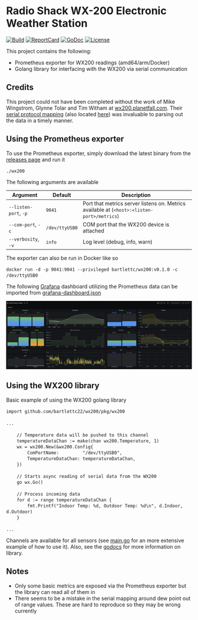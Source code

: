 # Radio Shack WX-200 Electronic Weather Station
[![Build][Build-Status-Image]][Build-Status-Url] [![ReportCard][reportcard-image]][reportcard-url] [![GoDoc][godoc-image]][godoc-url] [![License][license-image]][license-url]

This project contains the following:
* Prometheus exporter for WX200 readings (amd64/arm/Docker)
* Golang library for interfacing with the WX200 via serial communication


## Credits
This project could not have been completed without the work of Mike Wingstrom, Glynne Tolar and Tim Witham at [wx200.planetfall.com](http://wx200.planetfall.com/).  Their [serial protocol mapping](http://wx200.planetfall.com/wx200.txt) (also located [here](docs/wx200_serial_protocol.txt)) was invaluable to parsing out the data in a timely manner.

## Using the Prometheus exporter
To use the Prometheus exporter, simply download the latest binary from the [releases page](https://github.com/bartlettc22/wx200/releases/latest) and run it
```
./wx200
```

The following arguments are available

|Argument|Default|Description|
|-|-|-|
|`--listen-port`, `-p`|`9041`|Port that metrics server listens on. Metrics available at (`<host>:<listen-port>/metrics`)|
|`--com-port`, `-c`|`/dev/ttyUSB0`|COM port that the WX200 device is attached|
|`--verbosity`, `-v`|`info`|Log level (debug, info, warn)|

The exporter can also be run in Docker like so
```
docker run -d -p 9041:9041 --privileged bartlettc/wx200:v0.1.0 -c /dev/ttyUSB0
```

The following [Grafana](https://grafana.com/) dashboard utilizing the Prometheus data can be imported from [grafana-dashboard.json](grafana-dashboard.json)

![WX200 Grafana Dashboard](grafana-dashboard.png)

## Using the WX200 library
Basic example of using the WX200 golang library

```
import github.com/bartlettc22/wx200/pkg/wx200

...

    // Temperature data will be pushed to this channel
    temperatureDataChan := make(chan wx200.Temperature, 1)
    wx = wx200.New(&wx200.Config{
        ComPortName:         "/dev/ttyUSB0",
        TemperatureDataChan: temperatureDataChan,
    })

    // Starts async reading of serial data from the WX200
    go wx.Go()

    // Process incoming data
    for d := range temperatureDataChan {
        fmt.Printf("Indoor Temp: %d, Outdoor Temp: %d\n", d.Indoor, d.Outdoor)
    }

...
```

Channels are available for all sensors (see [main.go](main.go) for an more extensive example of how to use it).  Also, see the [godocs](https://godoc.org/github.com/bartlettc22/wx200/pkg/wx200) for more information on library.

## Notes
* Only some basic metrics are exposed via the Prometheus exporter but the library can read all of them in
* There seems to be a mistake in the serial mapping around dew point out of range values.  These are hard to reproduce so they may be wrong currently

[Build-Status-Url]: https://travis-ci.org/bartlettc22/wx200
[Build-Status-Image]: https://travis-ci.org/bartlettc22/wx200.svg?branch=master
[reportcard-url]: https://goreportcard.com/report/github.com/bartlettc22/wx200
[reportcard-image]: https://goreportcard.com/badge/github.com/bartlettc22/wx200
[godoc-url]: https://godoc.org/github.com/bartlettc22/wx200/pkg/wx200
[godoc-image]: https://godoc.org/github.com/bartlettc22/wx200pkg/wx200?status.svg
[license-url]: http://opensource.org/licenses/MIT
[license-image]: https://img.shields.io/npm/l/express.svg